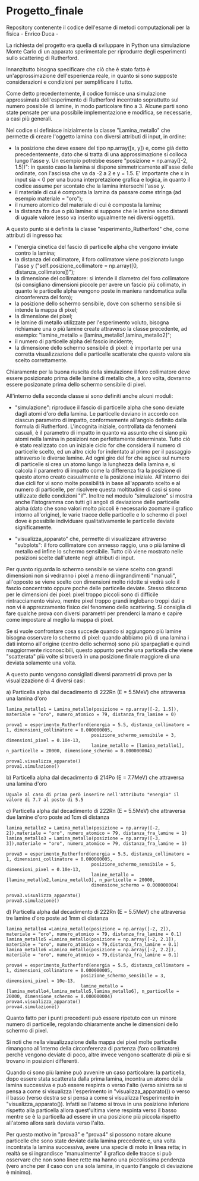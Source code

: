 # Progetto_finale
Repository contenente il codice dell'esame di metodi computazionali per la fisica - Enrico Duca -

La richiesta del progetto era quella di sviluppare in Python una simulazione Monte Carlo di un apparato sperimentale per riprodurre degli esperimenti sullo scattering di Rutherford.

Innanzitutto bisogna specificare che ciò che è stato fatto è un'approssimazione dell'esperienza reale, in quanto si sono supposte considerazioni e condizioni per semplificare il tutto.

Come detto precedentemente, il codice fornisce una simulazione approssimata dell'esperimento di Rutherford incentrato soprattutto sul numero possibile di lamine, in modo particolare fino a 3. Alcune parti sono state pensate per una possibile implementazione e modifica, se necessarie, a casi più generali.

Nel codice si definisce inizialmente la classe  "Lamina_metallo" che permette di creare l'oggetto lamina con diversi attributi di input, in ordine:

- la posizione che deve essere del tipo np.array([x, y]) e, come già detto precedentemente, dato che si tratta di una approssimazione si colloca lungo l'asse y. Un esempio potrebbe essere "posizione = np.array([-2, 1.5])": in questo caso la lamina si dispone simmetricamente all'asse delle ordinate, con l'ascissa che va da -2 a 2 e y = 1.5. E' importante che x in input sia < 0 per una buona interpretazione grafica e logica, in quanto il codice assume per scontato che la lamina intersechi l'asse y.
- il materiale di cui è composta la lamina da passare come stringa (ad esempio materiale = "oro");
- il numero atomico del materiale di cui è composta la lamina;
- la distanza fra due o più lamine: si suppone che le lamine sono distanti di uguale valore (esso va inserito ugualmente nei diversi oggetti).

A questo punto si è definita la classe "esperimento_Rutherford" che, come attributi di ingresso ha:

- l'energia cinetica del fascio di particelle alpha che vengono inviate contro la lamina;
- la distanza del collimatore, il foro collimatore viene posizionato lungo l'asse y ("self.posizione_collimatore = np.array([0, distanza_collimatore])");
- la dimensione del collimatore: si intende il diametro del foro collimatore (si consigliano dimensioni piccole per avere un fascio più collimato, in quanto le particelle alpha vengono poste in maniera randomatica sulla circonferenza del foro);
- la posizione dello schermo sensibile, dove con schermo sensibile si intende la mappa di pixel;
- la dimensione dei pixel;
- le lamine di metallo utilizzate per l'esperimento voluto, bisogna richiamare una o più lamine create attraverso la classe precedente, ad esempio: "lamine_metallo = [lamina_metallo1,lamina_metallo2]";
- il numero di particelle alpha del fascio incidente;
- la dimensione dello schermo sensibile di pixel: è importante per una corretta visualizzazione delle particelle scatterate che questo valore sia scelto correttamente.

Chiaramente per la buona riuscita della simulazione il foro collimatore deve essere posizionato prima delle lamine di metallo che, a loro volta, dovranno essere posizonate prima dello schermo sensibile di pixel.


All'interno della seconda classe si sono definiti anche alcuni moduli:

- "simulazione": riproduce il fascio di particelle alpha che sono deviate dagli atomi d'oro della lamina. Le particelle deviano in accordo con ciascun parametro di impatto, conformemente all'angolo definito dalla formula di Rutherford.
L'incognita iniziale, controllata da fenomeni casuali, è il parametro di impatto in quanto va assunto che ci siano più atomi nella lamina in posizioni non perfettamente determinate. Tutto ciò è stato realizzato con un iniziale ciclo for che considera il numero di particelle scelto, ed un altro ciclo for indentato al primo per il passaggio attraverso le diverse lamine. Ad ogni giro del for che agisce sul numero di particelle si crea un atomo lungo la lunghezza della lamina e, si calcola il parametro di impatto come la differenza fra la posizione di questo atomo creato casualmente e la posizione iniziale. All'interno dei due cicli for vi sono molte possibilità in base all'apparato scelto e al numero di particelle, per risolvere questa moltitudine di casi si sono utilizzate delle condizioni "if". Inoltre nel modulo "simulazione" si mostra anche l'istogramma con tutti gli angoli di deviazione delle particelle alpha (dato che sono valori molto piccoli è necessario zoomare il grafico intorno all'origine), le varie tracce delle particelle e lo schermo di pixel dove è possibile individuare qualitativamente le particelle deviate significamente.

- "visualizza_apparato" che, permette di visualizzare attraverso "subplots": il foro collimatore con annesso raggio, una o più lamine di  metallo ed infine lo schermo sensibile. Tutto ciò viene mostrato nelle posizioni scelte dall'utente negli attributi di input.

Per quanto riguarda lo schermo sensibile se viene scelto con grandi dimensioni non si vedranno i pixel a meno di ingrandimenti "manuali", all'opposto se viene scelto con dimensioni molto ridotte si vedrà solo il fascio concentrato oppure poche delle particelle deviate.
Stesso discorso per le dimensioni dei pixel: pixel troppo piccoli sono di difficile rintracciamento visivo, mentre pixel troppo grandi inglobano troppi dati e non vi è apprezzamento fisico del fenomeno dello scattering.
Si consiglia di fare qualche prova con diversi parametri per prenderci la mano e capire come impostare al meglio la mappa di pixel.

Se si vuole confrontare cosa succede quando si aggiungono più lamine bisogna osservare lo schermo di pixel: quando abbiamo più di una lamina i dati intorno all'origine (centro dello schermo) sono più sparpagliati e quindi maggiormente riconoscibili, questo appunto perchè una particella che viene "scatterata" più volte si troverà in una posizione finale maggiore di una deviata solamente una volta.

A questo punto vengono consigliati diversi parametri di prova per la visualizzazione di 4 diversi casi:

a) Particella alpha dal decadimento di 222Rn (E = 5.5MeV) che attraversa una lamina d'oro

    lamina_metallo1 = Lamina_metallo(posizione = np.array([-2, 1.5]), materiale = "oro", numero_atomico = 79, distanza_fra_lamine = 0)

    prova1 = esperimento_Rutherford(energia = 5.5, distanza_collimatore = 1, dimensioni_collimatore = 0.000000005,
                                    posizione_schermo_sensibile = 3,  dimensioni_pixel = 0.10e-13,
                                    lamine_metallo = [lamina_metallo1], n_particelle = 20000, dimensione_schermo = 0.000000004)
    
    prova1.visualizza_apparato()
    prova1.simulazione()

b) Particella alpha dal decadimento di 214Po (E = 7.7MeV) che attraversa una lamina d'oro

    Uguale al caso di prima però inserire nell'attributo "energia" il valore di 7.7 al posto di 5.5

c) Particella alpha dal decadimento di 222Rn (E = 5.5MeV) che attraversa due lamine d'oro poste ad 1cm di distanza

    lamina_metallo2 = Lamina_metallo(posizione = np.array([-2, 2]),materiale = "oro", numero_atomico = 79, distanza_fra_lamine = 1)
    lamina_metallo3 = Lamina_metallo(posizione = np.array([-3, 3]),materiale = "oro", numero_atomico = 79, distanza_fra_lamine = 1)

    prova3 = esperimento_Rutherford(energia = 5.5, distanza_collimatore = 1, dimensioni_collimatore = 0.000000005,
                                    posizione_schermo_sensibile = 5, dimensioni_pixel = 0.10e-13,
                                    lamine_metallo = [lamina_metallo2,lamina_metallo3], n_particelle = 20000, 
                                    dimensione_schermo = 0.000000004)

    prova3.visualizza_apparato()
    prova3.simulazione()

d) Particella alpha dal decadimento di 222Rn (E = 5.5MeV) che attraversa tre lamine d'oro poste ad 1mm di distanza

    lamina_metallo4 =Lamina_metallo(posizione = np.array([-2, 2]), materiale = "oro", numero_atomico = 79, distanza_fra_lamine = 0.1)
    lamina_metallo5 =Lamina_metallo(posizione = np.array([-2, 2.1]), materiale = "oro", numero_atomico = 79,distanza_fra_lamine = 0.1)
    lamina_metallo6 =Lamina_metallo(posizione = np.array([-2, 2.2]), materiale = "oro", numero_atomico = 79,distanza_fra_lamine = 0.1)

    prova4 = esperimento_Rutherford(energia = 5.5, distanza_collimatore = 1, dimensioni_collimatore = 0.000000005,
                                posizione_schermo_sensibile = 3, dimensioni_pixel = 10e-13,
                                lamine_metallo = [lamina_metallo4,lamina_metallo5,lamina_metallo6], n_particelle = 20000, dimensione_schermo = 0.000000004)
    prova4.visualizza_apparato()
    prova4.simulazione()

Quanto fatto per i punti precedenti può essere ripetuto con un minore numero di particelle, regolando chiaramente anche le dimensioni dello schermo di pixel.

Si noti che nella visualizzazione della mappa dei pixel molte particelle rimangono all'interno della circonferenza di partenza (foro collimatore) perchè vengono deviate di poco, altre invece vengono scatterate di più e si trovano in posizioni differenti.

Quando ci sono più lamine può avvenire un caso particolare: la particella, dopo essere stata scatterata dalla prima lamina, incontra un atomo della lamina successiva e può essere respinta o verso l'alto (verso sinistra se si pensa a come si visualizza l'esperimento in "visualizza_apparato()) o verso il basso (verso destra se si pensa a come si visualizza l'esperimento in "visualizza_apparato()). Infatti se l'atomo si trova in una posizione inferiore rispetto alla particella allora quest'ultima viene respinta verso il basso mentre se è la particella ad essere in una posizione più piccola rispetto all'atomo allora sarà deviata verso l'alto.

Per questo motivo in "prova3" e "prova4" si possono notare alcune particelle che sono state deviate dalla lamina precedente e, una volta incontrata la lamina successiva, avere una specie di moto in linea retta; in realtà se si ingrandisce "manualmente" il grafico delle tracce si può osservare che non sono linee rette ma hanno una piccolissima pendenza (vero anche per il caso con una sola lamina, in quanto l'angolo di deviazione è minimo).